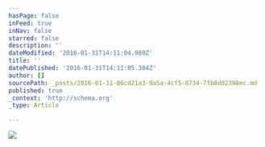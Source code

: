 ```yaml
---
hasPage: false
inFeed: true
inNav: false
starred: false
description: ''
dateModified: '2016-01-31T14:11:04.989Z'
title: ''
datePublished: '2016-01-31T14:11:05.384Z'
author: []
sourcePath: _posts/2016-01-31-86cd21a3-9a5a-4cf5-8734-7fb8d02398ec.md
published: true
_context: 'http://schema.org'
_type: Article

---
```

![](https://the-grid-user-content.s3-us-west-2.amazonaws.com/54c3da10-15e0-4e7c-90cc-efecfd326909.jpg)